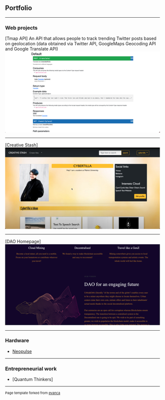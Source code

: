 ## Portfolio

---

### Web projects 

[Tmap API]
An API that allows people to track trending Twitter posts based on geolocation (data obtained via Twitter API, GoogleMaps Geocoding API and Google Translate API)
<img src="images/tmap.jpg?raw=true"/>

---
[Creative Stash]
<img src="images/creativestash.jpg?raw=true"/>

---
[DAO Homepage]
<img src="images/urbitetorbi.jpg?raw=true"/>

---

### Hardware

- [Neopulse](https://github.com/cybertilla/Neopulse)

---

### Entrepreneurial work

- [Quantum Thinkers]


---
<p style="font-size:11px">Page template forked from <a href="https://github.com/evanca/quick-portfolio">evanca</a></p>
<!-- Remove above link if you don't want to attibute -->
